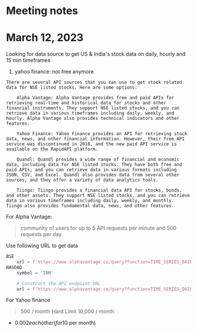 # Meeting notes 

# March 12, 2023 

Looking for data source to get US & India's stock data on daily, hourly and 15 min timeframes
1. yahoo finance: not free anymore

```
There are several API sources that you can use to get stock related data for NSE listed stocks. Here are some options:

    Alpha Vantage: Alpha Vantage provides free and paid APIs for retrieving real-time and historical data for stocks and other financial instruments. They support NSE listed stocks, and you can retrieve data in various timeframes including daily, weekly, and hourly. Alpha Vantage also provides technical indicators and other features.

    Yahoo Finance: Yahoo Finance provides an API for retrieving stock data, news, and other financial information. However, their free API service was discontinued in 2018, and the new paid API service is available on the RapidAPI platform.

    Quandl: Quandl provides a wide range of financial and economic data, including data for NSE listed stocks. They have both free and paid APIs, and you can retrieve data in various formats including JSON, CSV, and Excel. Quandl also provides data from several other sources, and they offer a variety of data analytics tools.

    Tiingo: Tiingo provides a financial data API for stocks, bonds, and other assets. They support NSE listed stocks, and you can retrieve data in various timeframes including daily, weekly, and monthly. Tiingo also provides fundamental data, news, and other features.
```

For Alpha Vantage: 
> community of users for up to 5 API requests per minute and 500 requests per day. 

Use following URL to get data 
```python
BSE
    url = f'https://www.alphavantage.co/query?function=TIME_SERIES_DAILY_ADJUSTED&symbol=TCS.BSE&outputsize=full&apikey={api_key}'
NASDAQ
    symbol = 'IBM'

    # Construct the API endpoint URL
    url = f'https://www.alphavantage.co/query?function=TIME_SERIES_DAILY_ADJUSTED&symbol={symbol}&outputsize=full&apikey={api_key}'

```

For Yahoo finance 
>  500 / month Hard Limit
    10,000 / month
   + $0.002 each other ( for 10$ per month)
	